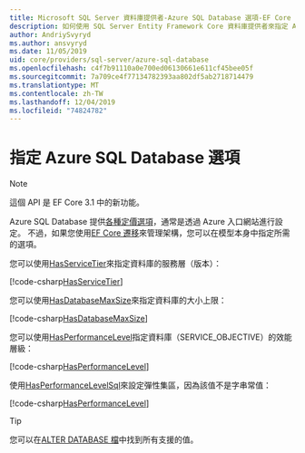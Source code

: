 ```yaml
---
title: Microsoft SQL Server 資料庫提供者-Azure SQL Database 選項-EF Core
description: 如何使用 SQL Server Entity Framework Core 資料庫提供者來指定 Azure SQL Database 的服務層級和效能等級
author: AndriySvyryd
ms.author: ansvyryd
ms.date: 11/05/2019
uid: core/providers/sql-server/azure-sql-database
ms.openlocfilehash: c4f7b91110a0e700ed06130661e611cf45bee05f
ms.sourcegitcommit: 7a709ce4f77134782393aa802df5ab2718714479
ms.translationtype: MT
ms.contentlocale: zh-TW
ms.lasthandoff: 12/04/2019
ms.locfileid: "74824782"
---
```

# <a name="specifying-azure-sql-database-options"></a>指定 Azure SQL Database 選項

>[!NOTE]
> 這個 API 是 EF Core 3.1 中的新功能。

Azure SQL Database 提供[各種定價選項](https://azure.microsoft.com/pricing/details/sql-database/single/)，通常是透過 Azure 入口網站進行設定。 不過，如果您使用[EF Core 遷移](xref:core/managing-schemas/migrations/index)來管理架構，您可以在模型本身中指定所需的選項。

您可以使用[HasServiceTier](/dotnet/api/Microsoft.EntityFrameworkCore.SqlServerModelBuilderExtensions.HasServiceTier)來指定資料庫的服務層（版本）：

[!code-csharp[HasServiceTier](../../../../samples/core/SqlServer/AzureDatabase/AzureSqlContext.cs?name=HasServiceTier)]

您可以使用[HasDatabaseMaxSize](/dotnet/api/Microsoft.EntityFrameworkCore.SqlServerModelBuilderExtensions.HasDatabaseMaxSize)來指定資料庫的大小上限：

[!code-csharp[HasDatabaseMaxSize](../../../../samples/core/SqlServer/AzureDatabase/AzureSqlContext.cs?name=HasDatabaseMaxSize)]

您可以使用[HasPerformanceLevel](/dotnet/api/Microsoft.EntityFrameworkCore.SqlServerModelBuilderExtensions.HasPerformanceLevel)指定資料庫（SERVICE_OBJECTIVE）的效能層級：

[!code-csharp[HasPerformanceLevel](../../../../samples/core/SqlServer/AzureDatabase/AzureSqlContext.cs?name=HasPerformanceLevel)]

使用[HasPerformanceLevelSql](/dotnet/api/Microsoft.EntityFrameworkCore.SqlServerModelBuilderExtensions.HasPerformanceLevelSql)來設定彈性集區，因為該值不是字串常值：

[!code-csharp[HasPerformanceLevel](../../../../samples/core/SqlServer/AzureDatabase/AzureSqlContext.cs?name=HasPerformanceLevelSql)]


>[!TIP]
> 您可以在[ALTER DATABASE 檔](/sql/t-sql/statements/alter-database-transact-sql?view=azuresqldb-current)中找到所有支援的值。